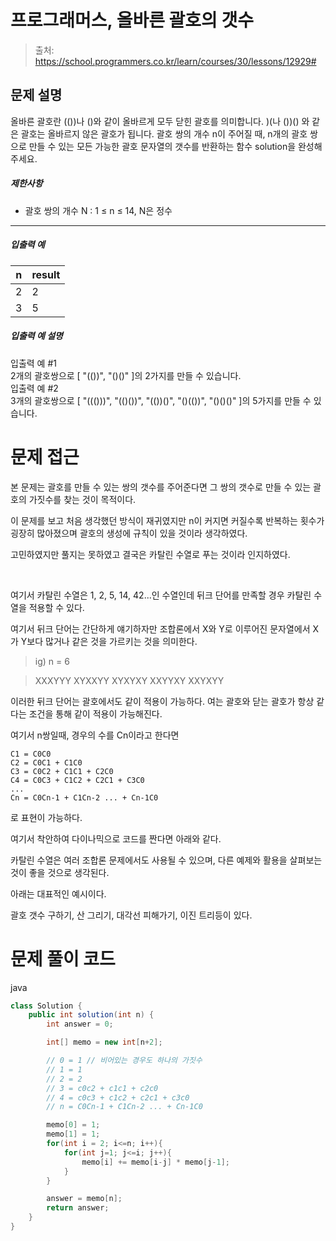 # 프로그래머스, 올바른 괄호의 갯수

> 출처: https://school.programmers.co.kr/learn/courses/30/lessons/12929#

## 문제 설명

올바른 괄호란 (())나 ()와 같이 올바르게 모두 닫힌 괄호를 의미합니다. )(나 ())() 와 같은 괄호는 올바르지 않은 괄호가 됩니다. 괄호 쌍의 개수 n이 주어질 때, n개의 괄호 쌍으로 만들 수 있는 모든 가능한 괄호 문자열의 갯수를 반환하는 함수 solution을 완성해 주세요.

##### 제한사항

-   괄호 쌍의 개수 N : 1 ≤ n ≤ 14, N은 정수

---

##### 입출력 예

| n   | result |
| --- | ------ |
| 2   | 2      |
| 3   | 5      |

##### 입출력 예 설명

입출력 예 #1  
2개의 괄호쌍으로 \[ "(())", "()()" \]의 2가지를 만들 수 있습니다.  
입출력 예 #2  
3개의 괄호쌍으로 \[ "((()))", "(()())", "(())()", "()(())", "()()()" \]의 5가지를 만들 수 있습니다.

# 문제 접근

본 문제는 괄호를 만들 수 있는 쌍의 갯수를 주어준다면 그 쌍의 갯수로 만들 수 있는 괄호의 가짓수를 찾는 것이 목적이다.

이 문제를 보고 처음 생각했던 방식이 재귀였지만 n이 커지면 커질수록 반복하는 횟수가 굉장히 많아졌으며 괄호의 생성에 규칙이 있을 것이라 생각하였다.

고민하였지만 풀지는 못하였고 결국은 카탈린 수열로 푸는 것이라 인지하였다.

<br>

여기서 카탈린 수열은 1, 2, 5, 14, 42...인 수열인데 뒤크 단어를 만족할 경우 카탈린 수열을 적용할 수 있다.

여기서 뒤크 단어는 간단하게 얘기하자만 조합론에서 X와 Y로 이루어진 문자열에서 X가 Y보다 많거나 같은 것을 가르키는 것을 의미한다.

> ig) n = 6

> XXXYYY XYXXYY XYXYXY XXYYXY XXYXYY

이러한 뒤크 단어는 괄호에서도 같이 적용이 가능하다. 여는 괄호와 닫는 괄호가 항상 같다는 조건을 통해 같이 적용이 가능해진다.

여기서 n쌍일때, 경우의 수를 Cn이라고 한다면

```
C1 = C0C0
C2 = C0C1 + C1C0
C3 = C0C2 + C1C1 + C2C0
C4 = C0C3 + C1C2 + C2C1 + C3C0
...
Cn = C0Cn-1 + C1Cn-2 ... + Cn-1C0
```

로 표현이 가능하다.

여기서 착안하여 다이나믹으로 코드를 짠다면 아래와 같다.

카탈린 수열은 여러 조합론 문제에서도 사용될 수 있으며, 다른 예제와 활용을 살펴보는것이 좋을 것으로 생각된다.

아래는 대표적인 예시이다.

괄호 갯수 구하기, 산 그리기, 대각선 피해가기, 이진 트리등이 있다.

# 문제 풀이 코드

java

```java
class Solution {
    public int solution(int n) {
        int answer = 0;

        int[] memo = new int[n+2];

        // 0 = 1 // 비어있는 경우도 하나의 가짓수
        // 1 = 1
        // 2 = 2
        // 3 = c0c2 + c1c1 + c2c0
        // 4 = c0c3 + c1c2 + c2c1 + c3c0
        // n = C0Cn-1 + C1Cn-2 ... + Cn-1C0

        memo[0] = 1;
        memo[1] = 1;
        for(int i = 2; i<=n; i++){
            for(int j=1; j<=i; j++){
                memo[i] += memo[i-j] * memo[j-1];
            }
        }

        answer = memo[n];
        return answer;
    }
}
```
